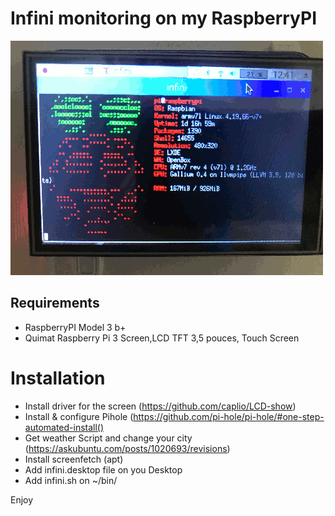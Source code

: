 # Infini monitoring on my RaspberryPI

![RPI Monitoring](rpi_monitoring.gif "RPI Monitoring Screen")

## Requirements

- RaspberryPI Model 3 b+
- Quimat Raspberry Pi 3 Screen,LCD TFT 3,5 pouces, Touch Screen

# Installation

- Install driver for the screen (https://github.com/caplio/LCD-show)
- Install & configure Pihole (https://github.com/pi-hole/pi-hole/#one-step-automated-install()
- Get weather Script and change your city (https://askubuntu.com/posts/1020693/revisions)
- Install screenfetch (apt)
- Add infini.desktop file on you Desktop
- Add infini.sh on ~/bin/

Enjoy
